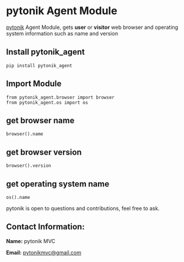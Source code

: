 # pytonik Agent Module
[pytonik](https://pypi.python.org/pypi/pytonik) Agent Module, gets **user** or **visitor** web browser and operating system information such as name and version

## Install pytonik_agent
```
pip install pytonik_agent

```

## Import Module
```
from pytonik_agent.browser import browser
from pytonik_agent.os import os
```
## get browser name

```
browser().name
```
## get browser version

```
browser().version
```
## get operating system name

```
os().name
```

pytonik is open to questions and contributions, feel free to ask.

## Contact Information:

**Name:**  pytonik MVC

**Email:** pytonikmvc@gmail.com
